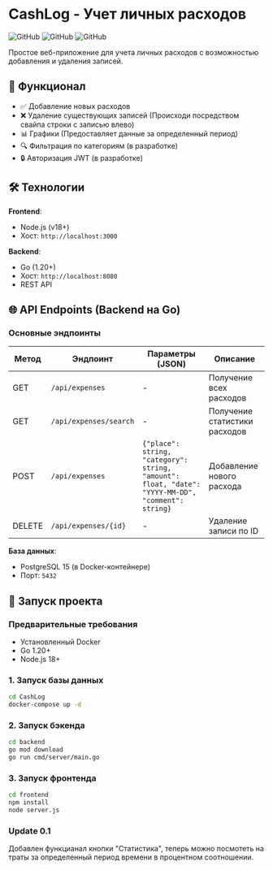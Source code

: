 # CashLog - Учет личных расходов

![GitHub](https://img.shields.io/badge/Go-1.20+-00ADD8?logo=go)
![GitHub](https://img.shields.io/badge/PostgreSQL-15+-4169E1?logo=postgresql)
![GitHub](https://img.shields.io/badge/Node.js-18+-339933?logo=node.js)

Простое веб-приложение для учета личных расходов с возможностью добавления и удаления записей.

## 📌 Функционал
- ✅ Добавление новых расходов
- ❌ Удаление существующих записей (Происходи посредством свайпа строки с записью влево)
- 📊 Графики (Предоставляет данные за определенный период)
- 🔍 Фильтрация по категориям (в разработке)
- 🔒 Авторизация JWT (в разработке)

## 🛠 Технологии
**Frontend**:
- Node.js (v18+)
- Хост: `http://localhost:3000`

**Backend**:
- Go (1.20+)
- Хост: `http://localhost:8080`
- REST API

## 🌐 API Endpoints (Backend на Go)

### Основные эндпоинты

| Метод  | Эндпоинт                | Параметры (JSON)                          | Описание                      |
|--------|-------------------------|------------------------------------------|-------------------------------|
| GET    | `/api/expenses`         | -                                        | Получение всех расходов       |
| GET    | `/api/expenses/search`  | -                                        | Получение статистики расходов |
| POST   | `/api/expenses`         | `{"place": string, "category": string, "amount": float, "date": "YYYY-MM-DD", "comment": string}` | Добавление нового расхода     |
| DELETE | `/api/expenses/{id}`    | -                                        | Удаление записи по ID         |



**База данных**:
- PostgreSQL 15 (в Docker-контейнере)
- Порт: `5432`

## 🚀 Запуск проекта

### Предварительные требования
- Установленный Docker
- Go 1.20+
- Node.js 18+

### 1. Запуск базы данных
```bash
cd CashLog
docker-compose up -d

````

### 2. Запуск бэкенда 
```bash
cd backend
go mod download
go run cmd/server/main.go
```

### 3. Запуск фронтенда
```bash
cd frontend
npm install
node server.js
```


### Update 0.1
Добавлен функцианал кнопки "Cтатистика", теперь можно посмотеть на траты за определенный период времени в процентном соотношении.